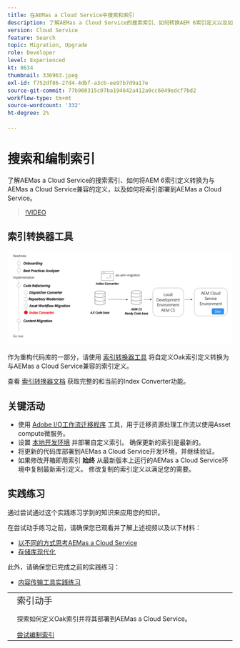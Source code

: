 ```yaml
---
title: 在AEMas a Cloud Service中搜索和索引
description: 了解AEMas a Cloud Service的搜索索引、如何转换AEM 6索引定义以及如何部署索引。
version: Cloud Service
feature: Search
topic: Migration, Upgrade
role: Developer
level: Experienced
kt: 8634
thumbnail: 336963.jpeg
exl-id: f752df86-27d4-4dbf-a3cb-ee97b7d9a17e
source-git-commit: 77b960315c07ba194642a412a0cc6049edcf7bd2
workflow-type: tm+mt
source-wordcount: '332'
ht-degree: 2%

---
```


# 搜索和编制索引

了解AEMas a Cloud Service的搜索索引、如何将AEM 6索引定义转换为与AEMas a Cloud Service兼容的定义，以及如何将索引部署到AEMas a Cloud Service。

>[!VIDEO](https://video.tv.adobe.com/v/336963?quality=12&learn=on)

## 索引转换器工具

![索引转换器工具](./assets/index-converter.png)

作为重构代码库的一部分，请使用 [索引转换器工具](https://github.com/adobe/aio-cli-plugin-aem-cloud-service-migration#command-aio-aem-migrationindex-converter) 将自定义Oak索引定义转换为与AEMas a Cloud Service兼容的索引定义。

查看 [索引转换器文档](https://experienceleague.adobe.com/docs/experience-manager-cloud-service/content/migration-journey/refactoring-tools/index-converter.html) 获取完整的和当前的Index Converter功能。

## 关键活动

+ 使用 [Adobe I/O工作流迁移程序](https://github.com/adobe/aio-cli-plugin-aem-cloud-service-migration#command-aio-aem-migrationindex-converter) 工具，用于迁移资源处理工作流以使用Asset compute微服务。
+ 设置 [本地开发环境](https://experienceleague.adobe.com/docs/experience-manager-learn/cloud-service/local-development-environment-set-up/overview.html?lang=zh-Hans) 并部署自定义索引。 确保更新的索引是最新的。
+ 将更新的代码库部署到AEMas a Cloud Service开发环境，并继续验证。
+ 如果修改开箱即用索引 **始终** 从最新版本上运行的AEMas a Cloud Service环境中复制最新索引定义。 修改复制的索引定义以满足您的需要。

## 实践练习

通过尝试通过这个实践练习学到的知识来应用您的知识。

在尝试动手练习之前，请确保您已观看并了解上述视频以及以下材料：

+ [以不同的方式思考AEMas a Cloud Service](./introduction.md)
+ [存储库现代化](./repository-modernization.md)

此外，请确保您已完成之前的实践练习：

+ [内容传输工具实践练习](./content-migration/content-transfer-tool.md#hands-on-exercise)

<table style="border-width:0">
    <tr>
        <td style="width:150px">
            <a  rel="noreferrer"
                target="_blank"
                href="https://github.com/adobe/aem-cloud-engineering-video-series-exercises/tree/session7-indexes#cloud-acceleration-bootcamp---session-7-search-and-indexing"><img alt="实践练习GitHub存储库" src="./assets/github.png"/>
            </a>        
        </td>
        <td style="width:100%;margin-bottom:1rem;">
            <div style="font-size:1.25rem;font-weight:400;">索引动手</div>
            <p style="margin:1rem 0">
                探索如何定义Oak索引并将其部署到AEMas a Cloud Service。
            </p>
            <a  rel="noreferrer"
                target="_blank"
                href="https://github.com/adobe/aem-cloud-engineering-video-series-exercises/tree/session7-indexes#cloud-acceleration-bootcamp---session-7-search-and-indexing" class="spectrum-Button spectrum-Button--primary spectrum-Button--sizeM">
                <span class="spectrum-Button-label has-no-wrap has-text-weight-bold">尝试编制索引</span>
            </a>
        </td>
    </tr>
</table>
